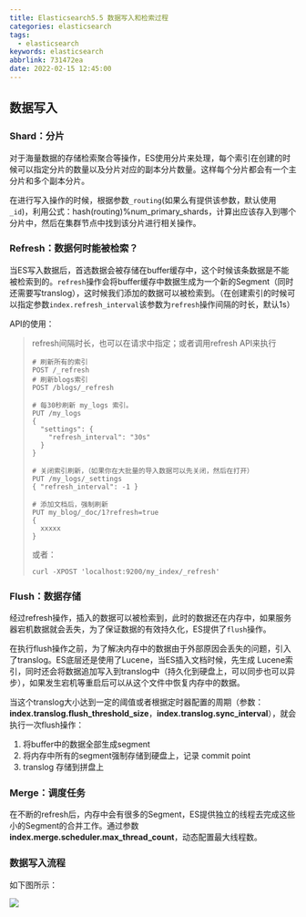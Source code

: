 ```yaml
---
title: Elasticsearch5.5 数据写入和检索过程
categories: elasticsearch
tags:
  - elasticsearch
keywords: elasticsearch
abbrlink: 731472ea
date: 2022-02-15 12:45:00
---
```



## 数据写入

### Shard：分片

对于海量数据的存储检索聚合等操作，ES使用分片来处理，每个索引在创建的时候可以指定分片的数量以及分片对应的副本分片数量。这样每个分片都会有一个主分片和多个副本分片。

在进行写入操作的时候，根据参数`_routing`(如果么有提供该参数，默认使用`_id`)，利用公式：hash(routing)%num_primary_shards，计算出应该存入到哪个分片中，然后在集群节点中找到该分片进行相关操作。

### Refresh：数据何时能被检索？

当ES写入数据后，首选数据会被存储在buffer缓存中，这个时候该条数据是不能被检索到的。`refresh`操作会将buffer缓存中数据生成为一个新的Segment（同时还需要写translog），这时候我们添加的数据可以被检索到。（在创建索引的时候可以指定参数`index.refresh_interval`该参数为`refresh`操作间隔的时长，默认1s）



API的使用：

> refresh间隔时长，也可以在请求中指定；或者调用refresh API来执行
>
> ```properties
> # 刷新所有的索引
> POST /_refresh 
> # 刷新blogs索引
> POST /blogs/_refresh 
> ```
>
> ```properties
> # 每30秒刷新 my_logs 索引。
> PUT /my_logs
> {
>   "settings": {
>     "refresh_interval": "30s" 
>   }
> }
> ```
>
> ```properties
> # 关闭索引刷新，（如果你在大批量的导入数据可以先关闭，然后在打开）
> PUT /my_logs/_settings
> { "refresh_interval": -1 } 
> ```
>
> ```properties
> # 添加文档后，强制刷新
> PUT my_blog/_doc/1?refresh=true
> {
> 	xxxxx
> }
> ```
>
> 或者：
>
> ```properties
> curl -XPOST 'localhost:9200/my_index/_refresh'
> ```
>
> 



### Flush：数据存储

经过refresh操作，插入的数据可以被检索到，此时的数据还在内存中，如果服务器宕机数据就会丢失，为了保证数据的有效持久化，ES提供了`flush`操作。

在执行flush操作之前，为了解决内存中的数据由于外部原因会丢失的问题，引入了translog。ES底层还是使用了Lucene，当ES插入文档时候，先生成 Lucene索引，同时还会将数据追加写入到translog中（持久化到硬盘上，可以同步也可以异步），如果发生宕机等重启后可以从这个文件中恢复内存中的数据。

当这个translog大小达到一定的阈值或者根据定时器配置的周期（参数：**index.translog.flush_threshold_size**，**index.translog.sync_interval**），就会执行一次flush操作：

1. 将buffer中的数据全部生成segment
2. 将内存中所有的segment强制存储到硬盘上，记录 commit point
3. translog 存储到拼盘上



### Merge：调度任务

在不断的refresh后，内存中会有很多的Segment，ES提供独立的线程去完成这些小的Segment的合并工作。通过参数**index.merge.scheduler.max_thread_count**，动态配置最大线程数。

### 数据写入流程

如下图所示：

![](https://blog.lichenghao.cn/upload/2022/07/068982c8602b.png)























